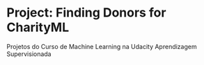 # Project: Finding Donors for CharityML
Projetos do Curso de Machine Learning na Udacity
Aprendizagem Supervisionada
